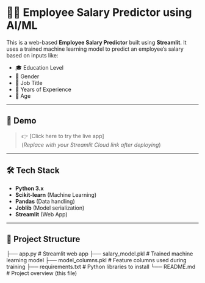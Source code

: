 # 🧑‍💼 Employee Salary Predictor using AI/ML

This is a web-based **Employee Salary Predictor** built using **Streamlit**. It uses a trained machine learning model to predict an employee’s salary based on inputs like:

- 🎓 Education Level  
- 🧑 Gender  
- 💼 Job Title  
- 📅 Years of Experience  
- 🎂 Age  

---

## 🚀 Demo

> 👉 [Click here to try the live app]  
(*Replace with your Streamlit Cloud link after deploying*)

---

## 🛠️ Tech Stack

- **Python 3.x**
- **Scikit-learn** (Machine Learning)
- **Pandas** (Data handling)
- **Joblib** (Model serialization)
- **Streamlit** (Web App)

---

## 📁 Project Structure
├── app.py # Streamlit web app
├── salary_model.pkl # Trained machine learning model
├── model_columns.pkl # Feature columns used during training
├── requirements.txt # Python libraries to install
└── README.md # Project overview (this file)


